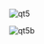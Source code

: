 ![qt5](https://user-images.githubusercontent.com/95536223/232210788-97f5231d-4b7f-447e-8e67-fbf7fe6d4164.png)

![qt5b](https://user-images.githubusercontent.com/95536223/232210795-b56afa12-5f20-4304-af1d-9aeed87b68b3.png)

